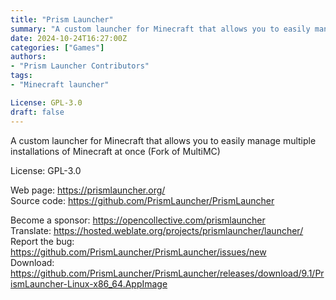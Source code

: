 ```yaml
---
title: "Prism Launcher"
summary: "A custom launcher for Minecraft that allows you to easily manage multiple installations of Minecraft at once (Fork of MultiMC)"
date: 2024-10-24T16:27:00Z
categories: ["Games"]
authors:
- "Prism Launcher Contributors"
tags: 
- "Minecraft launcher"

License: GPL-3.0
draft: false
---
```


A custom launcher for Minecraft that allows you to easily manage multiple installations of Minecraft at once (Fork of MultiMC)

License: GPL-3.0

Web page: <https://prismlauncher.org/>  
Source code: <https://github.com/PrismLauncher/PrismLauncher>

Become a sponsor: <https://opencollective.com/prismlauncher>  
Translate: <https://hosted.weblate.org/projects/prismlauncher/launcher/>  
Report the bug: <https://github.com/PrismLauncher/PrismLauncher/issues/new>  
Download: <https://github.com/PrismLauncher/PrismLauncher/releases/download/9.1/PrismLauncher-Linux-x86_64.AppImage>
